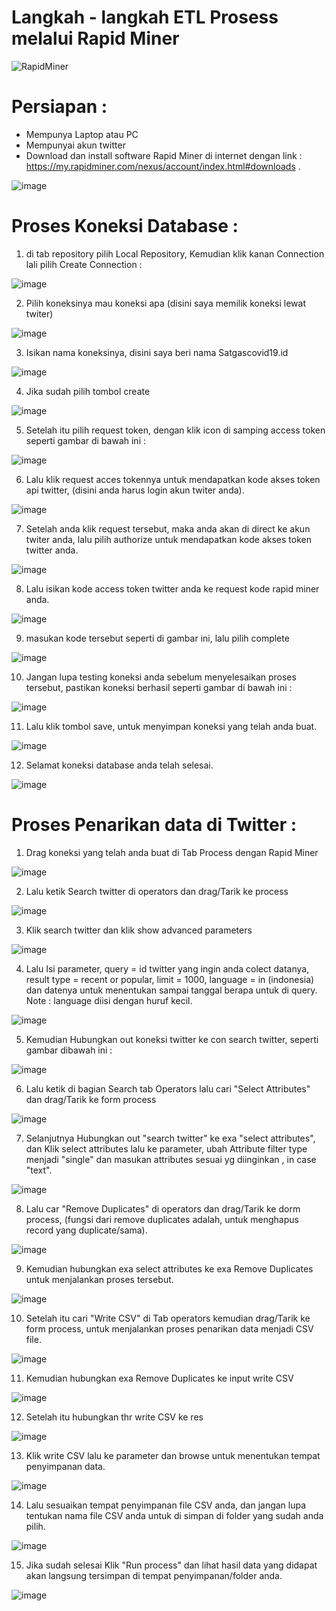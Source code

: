 # Langkah - langkah ETL Prosess melalui Rapid Miner

![RapidMiner](https://yt3.ggpht.com/ytc/AKedOLSZzua1G6iU99tly9DfZL0GsyCQeONKPxm7UU2INg=s88-c-k-c0x00ffffff-no-rj)

# Persiapan 	:

- Mempunya Laptop atau PC
- Mempunyai akun twitter
- Download dan install software Rapid Miner di internet dengan link : https://my.rapidminer.com/nexus/account/index.html#downloads .

![image](https://user-images.githubusercontent.com/56377742/159726365-22e277ae-5895-473e-87bf-116be82abe50.png)

# Proses Koneksi Database :

1. di tab repository pilih Local Repository, Kemudian klik kanan Connection lali pilih Create Connection :

![image](https://user-images.githubusercontent.com/56377742/159727842-9a66abc3-d2f7-48e1-a656-20cdf2ca7603.png)

2. Pilih koneksinya mau koneksi apa (disini saya memilik koneksi lewat twiter)

![image](https://user-images.githubusercontent.com/56377742/159728267-4eac0aea-e954-43ba-8b5e-d5caf8210b3e.png)

3. Isikan nama koneksinya, disini saya beri nama Satgascovid19.id

![image](https://user-images.githubusercontent.com/56377742/159729108-0e458492-8766-468d-a531-2ba36c27f966.png)

4. Jika sudah pilih tombol create 

![image](https://user-images.githubusercontent.com/56377742/159729426-9d6ade75-fc3e-4813-9c90-b136dc19b03f.png)

5. Setelah itu pilih request token, dengan klik icon di samping access token seperti gambar di bawah ini :

![image](https://user-images.githubusercontent.com/56377742/159730108-3e29f460-241a-42a2-a26d-2a47bcfa4282.png)

6. Lalu klik request acces tokennya untuk mendapatkan kode akses token api twitter, (disini anda harus login akun twiter anda).

![image](https://user-images.githubusercontent.com/56377742/159730607-af96f6bc-a716-44a5-ae79-c65dad7f7429.png)

7. Setelah anda klik request tersebut, maka anda akan di direct ke akun twiter anda, lalu pilih authorize untuk mendapatkan kode akses token twitter anda.

![image](https://user-images.githubusercontent.com/56377742/159731297-97e4f263-7b8e-453e-939f-62ff47c8829a.png)

8. Lalu isikan kode access token twitter anda ke request kode rapid miner anda.

![image](https://user-images.githubusercontent.com/56377742/159732011-6ac1b1aa-bcec-4ebb-bb0f-ac19f860f130.png)

9. masukan kode tersebut seperti di gambar ini, lalu pilih complete

![image](https://user-images.githubusercontent.com/56377742/159732374-7a768427-8172-412c-891c-c6e2e0418211.png)

10. Jangan lupa testing koneksi anda sebelum menyelesaikan proses tersebut, pastikan koneksi berhasil seperti gambar di bawah ini :

![image](https://user-images.githubusercontent.com/56377742/159732912-6f5e712e-78af-4231-a086-16577b3b1ed0.png)

11. Lalu klik tombol save, untuk menyimpan koneksi yang telah anda buat.

![image](https://user-images.githubusercontent.com/56377742/159734895-ab275c54-6ad4-4787-8dc7-6d816ac0f094.png)

12. Selamat koneksi database anda telah selesai.

![image](https://user-images.githubusercontent.com/56377742/159735162-89ed3673-eee2-4632-893d-d6f6b9c36f34.png)


# Proses Penarikan data di Twitter 	:

1. Drag koneksi yang telah anda buat di Tab Process dengan Rapid Miner

![image](https://user-images.githubusercontent.com/56377742/159738196-e9d3d9a5-e514-4f8b-bb42-76fba48cc7a5.png)

2. Lalu ketik Search twitter di operators dan drag/Tarik ke process

![image](https://user-images.githubusercontent.com/56377742/159740776-d67794a9-6878-4fe6-aa83-548748042b07.png)

3. Klik search twitter dan klik show advanced parameters

![image](https://user-images.githubusercontent.com/56377742/159741200-ed84ea3e-04c7-4ce6-a76d-3971fc4320e5.png)

4. Lalu Isi parameter, query = id twitter yang ingin anda colect datanya, result type = recent or popular, limit = 1000, language = in (indonesia) dan datenya untuk menentukan sampai tanggal berapa untuk di query. Note : language diisi dengan huruf kecil.

![image](https://user-images.githubusercontent.com/56377742/159747191-a1ae123b-32cc-445f-9d51-4c8bf2b2ca69.png)

5. Kemudian Hubungkan out koneksi twitter ke con search twitter, seperti gambar dibawah ini :

![image](https://user-images.githubusercontent.com/56377742/159748241-08227cf6-25ae-4719-a0d6-1b0719df282b.png)

6. Lalu ketik di bagian Search tab Operators lalu cari "Select Attributes" dan drag/Tarik ke form process

![image](https://user-images.githubusercontent.com/56377742/159749046-1fbf52a6-7895-4730-892f-f425b36052e0.png)

7. Selanjutnya Hubungkan out "search twitter" ke exa "select attributes", dan Klik select attributes lalu ke parameter, ubah Attribute filter type menjadi "single" dan masukan attributes sesuai yg diinginkan , in case "text".


![image](https://user-images.githubusercontent.com/56377742/159749779-c34e7e9e-3d08-41e9-b817-cdf7960271f1.png)

8. Lalu car "Remove Duplicates" di operators dan drag/Tarik ke dorm process, (fungsi dari remove duplicates adalah, untuk menghapus record yang duplicate/sama).

![image](https://user-images.githubusercontent.com/56377742/159750651-763a7db9-f3ac-43ee-b8e0-d8f4504c8046.png)

9. Kemudian hubungkan exa select attributes ke exa Remove Duplicates untuk menjalankan proses tersebut.

![image](https://user-images.githubusercontent.com/56377742/159750959-532e8a1f-5b5c-4c47-89b1-aa051f85602d.png)

10. Setelah itu cari "Write CSV" di Tab operators kemudian drag/Tarik ke form process, untuk menjalankan proses penarikan data menjadi CSV file.

![image](https://user-images.githubusercontent.com/56377742/159751632-822ae27c-3269-40a4-a09a-a0ddb0089552.png)

11. Kemudian hubungkan exa Remove Duplicates ke input write CSV

![image](https://user-images.githubusercontent.com/56377742/159752233-e0b35a90-e0a3-4856-aaad-a51f2103d3fc.png)

12. Setelah itu hubungkan thr write CSV ke res

![image](https://user-images.githubusercontent.com/56377742/159752542-55663fab-7b12-423f-a140-4157ce3a97e3.png)

13. Klik write CSV lalu ke parameter dan browse untuk menentukan tempat penyimpanan data.

![image](https://user-images.githubusercontent.com/56377742/159752818-bed06588-dc97-42a0-8d47-8b441b44040f.png)

14. Lalu sesuaikan tempat penyimpanan file CSV anda, dan jangan lupa tentukan nama file CSV anda untuk di simpan di folder yang sudah anda pilih.

![image](https://user-images.githubusercontent.com/56377742/159753267-49f94630-addc-4f36-ac44-14e00e0157a2.png)

15. Jika sudah selesai Klik "Run process" dan lihat hasil data yang didapat akan langsung tersimpan di tempat penyimpanan/folder anda.

![image](https://user-images.githubusercontent.com/56377742/159754184-7b7c69b7-93a3-4388-a822-f406bca6d7ab.png)






